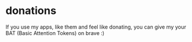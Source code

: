 # donations 
If you use my apps, like them and feel like donating, you can give my your BAT (Basic Attention Tokens) on brave :)
